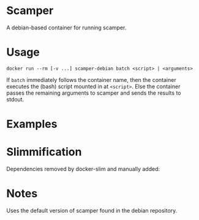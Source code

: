 # Scamper

A debian-based container for running scamper.

# Usage

```
docker run --rm [-v ...] scamper-debian batch <script> | <arguments>
```

If `batch` immediately follows the container name, then the container
executes the (bash) script mounted in at `<script>`.
Else the container passes the remaining arguments to scamper
and sends the results to stdout.

# Examples

# Slimmification

Dependencies removed by docker-slim and manually added:


# Notes

Uses the default version of scamper found in the debian repository.
